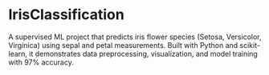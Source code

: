 # IrisClassification
A supervised ML project that predicts iris flower species (Setosa, Versicolor, Virginica) using sepal and petal measurements. Built with Python and scikit-learn, it demonstrates data preprocessing, visualization, and model training with 97% accuracy.
